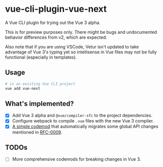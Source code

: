# vue-cli-plugin-vue-next

A Vue CLI plugin for trying out the Vue 3 alpha.

This is for preview purposes only. There might be bugs and undocumented behavior differences from v2, which are expected.

Also note that if you are using VSCode, Vetur isn't updated to take advantage of Vue 3's typing yet so intellisense in Vue files may not be fully functional (especially in templates).

## Usage

```sh
# in an existing Vue CLI project
vue add vue-next
```

## What's implemented?

- [x] Add Vue 3 alpha and `@vue/compiler-sfc` to the project dependencies.
- [x] Configure webpack to compile `.vue` files with the new Vue 3 compiler.
- [x] [A simple codemod](./generator/codemods/rfc09-global-api) that automatically migrates some global API changes mentioned in [RFC-0009](https://github.com/vuejs/rfcs/blob/master/active-rfcs/0009-global-api-change.md).

## TODOs

- [ ] More comprehensive codemods for breaking changes in Vue 3.
